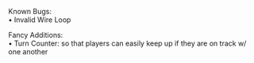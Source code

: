 Known Bugs:  
    • Invalid Wire Loop  
  
Fancy Additions:  
    • Turn Counter: so that players can easily keep up if they are on track w/ one another  
